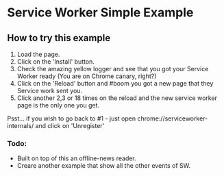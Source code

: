 # Service Worker Simple Example

## How to try this example

1. Load the page.
2. Click on the 'Install' button.
3. Check the amazing yellow logger and see that you got your Service Worker ready (You are on Chrome canary, right?)
4. Click on the 'Reload' button and #boom you got a new page that they Service work sent you.
5. Click another 2,3 or 18 times on the reload and the new service worker page is the only one you get.

Psst... if you wish to go back to #1 - just open chrome://serviceworker-internals/ and click on 'Unregister'


### Todo:
* Built on top of this an offline-news reader.
* Creare another example that show all the other events of SW.


